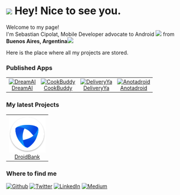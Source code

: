 
<h1><img src="https://emojis.slackmojis.com/emojis/images/1531849430/4246/blob-sunglasses.gif?1531849430" width="30"/> Hey! Nice to see you.</h1>
<p>Welcome to my page! </br> I'm Sebastian Cipolat, Mobile Developer advocate to Android <img src="https://raw.githubusercontent.com/rahul-jha98/github_readme_icons/main/language_and_tools/square/android/android.svg" width="25"/> from  <b>Buenos Aires, Argentina</b><img src="https://cdn-icons-png.flaticon.com/512/555/555615.png" width="25"/>

Here is the place where all my projects are stored.
</h1>

### Published Apps

<table>
  <tr>
    <td align="center">
      <a href="https://play.google.com/store/apps/details?id=com.dreamai.app">
        <img src="https://play-lh.googleusercontent.com/A1AhW9wVRgHcYVfqW8965VK4Yp1m1Ae1C70dyqmOJ4tauT_3W3_XKhQum4ln8LD3-w=s48-rw" width="100px;" alt="DreamAI"/>
      </a>
      <br />
      <a href="https://play.google.com/store/apps/details?id=com.dreamai.app">DreamAI</a>
    </td>
    <td align="center">
      <a href="https://play.google.com/store/apps/details?id=com.cookbuddy.app">
        <img src="https://lh3.googleusercontent.com/D_uiMEEN9GKejPpLbua8HxEMZZqSvIV8aR3cFwzYXD18TjIA4aNaUu125CiYSnwi5X8" width="100px;" alt="CookBuddy"/>
      </a>
      <br />
      <a href="https://play.google.com/store/apps/details?id=com.cookbuddy.app">CookBuddy</a>
    </td>
      <td align="center">
      <a href="https://play.google.com/store/apps/details?id=com.cipolat.deliveryya">
        <img src="https://play-lh.googleusercontent.com/8lt2hesa4HuwS9pbsg6xMOr_0Z-IIeESPtLgIrgjOtARxfS9QAoJhmkk_YhOOfWrV-4=w240-h480-rw" width="100px;" alt="DeliveryYa"/>
      </a>
      <br />
      <a href="https://play.google.com/store/apps/details?id=com.cipolat.deliveryya">DeliveryYa</a>
    </td>
      <td align="center">
      <a href="httpshttps://play.google.com/store/apps/details?id=cipolat.Anotadroid">
        <img src="https://lh3.googleusercontent.com/yBSwtyn_TvLSAJlcwc6LZsMMix3Txw34EKsycCVxWfd7vRpOFczC3vLzCUc7XTx_wnsI" width="100px;" alt="Anotadroid"/>
      </a>
      <br />
      <a href="https://play.google.com/store/apps/details?id=cipolat.Anotadroid">Anotadroid</a>
    </td>
  </tr>
</table>


</h1>


### My latest Projects 

<table>
  <tr>
    <td align="center">
      <a href="https://github.com/sebacipolat/DroidBank">
        <img src="https://raw.githubusercontent.com/sebacipolat/DroidBank/main/app/src/main/res/mipmap-xxxhdpi/ic_launcher.png" width="100px;" alt="DreamAI"/>
      </a>
      <br />
      <a href="https://github.com/sebacipolat/DroidBank">DroidBank</a>
    </td>
  </tr>
</table>

<h3>Where to find me</h3>
<p>
<a href="https://github.com/sebacipolat" target="_blank"><img alt="Github" src="https://img.shields.io/badge/GitHub-%2312100E.svg?&style=for-the-badge&logo=Github&logoColor=white" /></a>
<a href="https://twitter.com/seba_cipolat" target="_blank"><img alt="Twitter" src="https://img.shields.io/badge/twitter-%231DA1F2.svg?&style=for-the-badge&logo=twitter&logoColor=white" /></a> 
<a href="https://www.linkedin.com/in/sebastiancipolat/" target="_blank"><img alt="LinkedIn" src="https://img.shields.io/badge/linkedin-%230077B5.svg?&style=for-the-badge&logo=linkedin&logoColor=white" /></a> <a href="https://medium.com/@sebastiancipolat" target="_blank"><img alt="Medium" src="https://img.shields.io/badge/medium-%2312100E.svg?&style=for-the-badge&logo=medium&logoColor=white" /></a>
</p>

